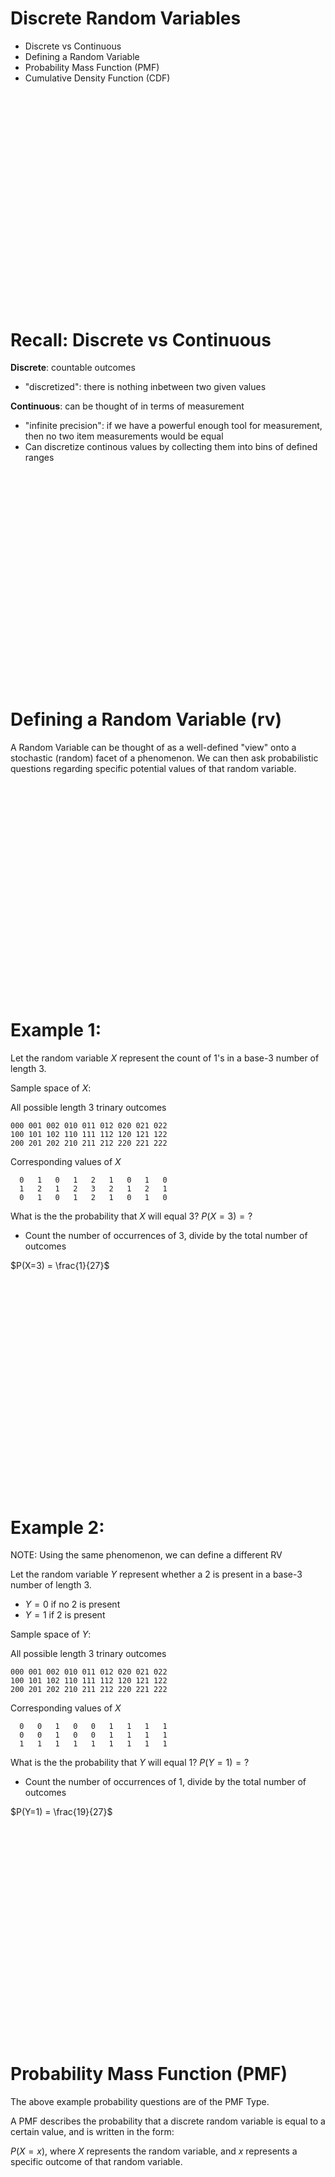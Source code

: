 # Discrete Random Variables
* Discrete vs Continuous
* Defining a Random Variable
* Probability Mass Function (PMF)
* Cumulative Density Function (CDF)


<br><br><br><br><br><br><br><br><br><br><br><br><br>
-----------------------------------------
# Recall: Discrete vs Continuous
**Discrete**: countable outcomes
* "discretized": there is nothing inbetween two given values

**Continuous**: can be thought of in terms of measurement
* "infinite precision": if we have a powerful enough tool for measurement, then no two item measurements would be equal
* Can discretize continous values by collecting them into bins of defined ranges


<br><br><br><br><br><br><br><br><br><br><br><br><br>
-----------------------------------------
# Defining a Random Variable (rv)
A Random Variable can be thought of as a well-defined "view" onto a stochastic (random) facet of a phenomenon. We can then ask probabilistic questions regarding specific potential values of that random variable.


<br><br><br><br><br><br><br><br><br><br><br><br><br>
-----------------------------------------
# Example 1:
Let the random variable $X$ represent the count of 1's in a base-3 number of length 3. 

Sample space of $X$:

All possible length 3 trinary outcomes
```
000 001 002 010 011 012 020 021 022
100 101 102 110 111 112 120 121 122
200 201 202 210 211 212 220 221 222
```

Corresponding values of $X$
```
  0   1   0   1   2   1   0   1   0
  1   2   1   2   3   2   1   2   1
  0   1   0   1   2   1   0   1   0
```

What is the the probability that $X$ will equal 3?
$P(X=3) = ?$
* Count the number of occurrences of 3, divide by the total number of outcomes

$P(X=3) = \frac{1}{27}$


<br><br><br><br><br><br><br><br><br><br><br><br><br>
-----------------------------------------
# Example 2:
NOTE: Using the same phenomenon, we can define a different RV

Let the random variable $Y$ represent whether a 2 is present in a base-3 number of length 3. 
* $Y = 0$  if no $2$ is present
* $Y = 1$  if $2$ is present

Sample space of $Y$:

All possible length 3 trinary outcomes
```
000 001 002 010 011 012 020 021 022
100 101 102 110 111 112 120 121 122
200 201 202 210 211 212 220 221 222
```

Corresponding values of $X$
```
  0   0   1   0   0   1   1   1   1
  0   0   1   0   0   1   1   1   1
  1   1   1   1   1   1   1   1   1
```

What is the the probability that $Y$ will equal 1?
$P(Y=1) = ?$
* Count the number of occurrences of 1, divide by the total number of outcomes

$P(Y=1) = \frac{19}{27}$


<br><br><br><br><br><br><br><br><br><br><br><br><br>
-----------------------------------------
# Probability Mass Function (PMF)
The above example probability questions are of the PMF Type. 

A PMF describes the probability that a discrete random variable is equal to a certain value, and is written in the form:

$P(X=x)$, where $X$ represents the random variable, and $x$ represents a specific outcome of that random variable.